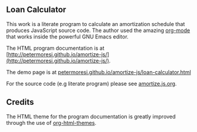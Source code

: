 Loan Calculator
--
This work is a literate program to calculate an amortization schedule that produces JavaScript source code. The author used the amazing [org-mode](http://org-mode.org) that works inside the powerful GNU Emacs editor.

The HTML program documentation is at [http://petermoresi.github.io/amortize-js/](http://petermoresi.github.io/amortize-js/).

The demo page is at [petermoresi.github.io/amortize-js/loan-calculator.html](http://petermoresi.github.io/amortize-js/loan-calculator.html)

For the source code (e.g literate program) please see [amortize.js.org](https://raw.githubusercontent.com/petermoresi/amortize-js/master/amortize.js.org). 

Credits
--
The HTML theme for the program documentation is greatly improved through the use of [org-html-themes](https://github.com/fniessen/org-html-themes).
